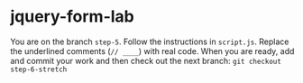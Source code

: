 # jquery-form-lab
You are on the branch `step-5`. Follow the instructions in `script.js`. Replace the underlined comments (`// ____`) with real code. When you are ready, add and commit your work and then check out the next branch:  `git checkout step-6-stretch`